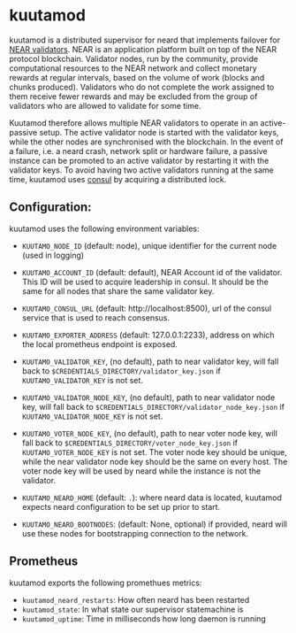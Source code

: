 # kuutamod                                                                                                                      
                                                                                                                                 
kuutamod is a distributed supervisor for neard that implements failover for
[NEAR validators](https://near.org/validators/). NEAR is an application
platform built on top of the NEAR protocol blockchain. Validator nodes, run by
the community, provide computational resources to the NEAR network and collect
monetary rewards at regular intervals, based on the volume of work (blocks and chunks
produced). Validators who do not complete the work assigned to them receive
fewer rewards and may be excluded from the group of validators who are allowed
to validate for some time.

Kuutamod therefore allows multiple NEAR validators to operate in an
active-passive setup. The active validator node is started with the validator
keys, while the other nodes are synchronised with the blockchain. In the event
of a failure, i.e. a  neard crash, network split or hardware failure, a passive
instance can be promoted to an active validator by restarting it with the
validator keys. To avoid having two active validators running at the same time,
kuutamod uses [consul](https://www.consul.io/) by acquiring a distributed lock.

## Configuration:

kuutamod uses the following environment variables:

- `KUUTAMO_NODE_ID` (default: node), unique identifier for the current node (used in logging)
- `KUUTAMO_ACCOUNT_ID` (default: default), NEAR Account id of the validator.
   This ID will be used to acquire leadership in consul. It should be the same
   for all nodes that share the same validator key.
- `KUUTAMO_CONSUL_URL` (default: http://localhost:8500), url of the consul service that is used to reach consensus.
- `KUUTAMO_EXPORTER_ADDRESS` (default: 127.0.0.1:2233), address on which the local prometheus endpoint is exposed.
- `KUUTAMO_VALIDATOR_KEY`, (no default), path to near validator key, will
  fall back to `$CREDENTIALS_DIRECTORY/validator_key.json` if
  `KUUTAMO_VALIDATOR_KEY` is not set.
  
- `KUUTAMO_VALIDATOR_NODE_KEY`, (no default), path to near validator node key, will
  fall back to `$CREDENTIALS_DIRECTORY/validator_node_key.json` if
  `KUUTAMO_VALIDATOR_NODE_KEY` is not set.
  
- `KUUTAMO_VOTER_NODE_KEY`, (no default), path to near voter node key, will fall
  back to `$CREDENTIALS_DIRECTORY/voter_node_key.json` if `KUUTAMO_VOTER_NODE_KEY` is
  not set.  The voter node key should be unique, while the near validator node
  key should be the same on every host. The voter node key will be used by
  neard while the instance is not the validator.
  
- `KUUTAMO_NEARD_HOME` (default: `.`): where neard data is located, kuutamod expects neard configuration
  to be set up prior to start.
- `KUUTAMO_NEARD_BOOTNODES`: (default: None, optional) if provided, neard will
  use these nodes for bootstrapping connection to the network.

## Prometheus

kuutamod exports the following promethues metrics:

- `kuutamod_neard_restarts`: How often neard has been restarted
- `kuutamod_state`: In what state our supervisor statemachine is
- `kuutamod_uptime`: Time in milliseconds how long daemon is running
